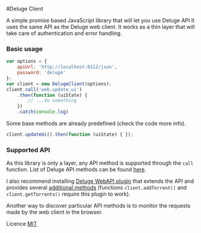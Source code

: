 #Deluge Client

A simple promise based JavaScript library that will let you use Deluge API
It uses the same API as the Deluge web client. It works as a thin
layer that will take care of authentication and error handling.

### Basic usage

```javascript
var options = {
    apiUrl: 'http://localhost:8112/json',
    password: 'deluge'
};
var client = new DelugeClient(options);
client.call('web.update_ui')
    .then(function (uiState) {
        // ...do something
    })
    .catch(console.log)
```

Some base methods are already predefined (check the code more info).

```javascript
client.updateUi().then(function (uiState) { });
```

### Supported API

As this library is only a layer, any API method is supported through the
`call` function. List of Deluge API methods can be found
[here](http://deluge-torrent.org/docs/master/modules/ui/web/json_api.html).

I also recommend installing [Deluge WebAPI plugin](https://github.com/idlesign/deluge-webapi)
that extends the API and provides several [additional methods](http://deluge-webapi.readthedocs.org/en/latest/quickstart.html#api-methods)
(functions `client.addTorrent()` and `client.getTorrents()` require this
plugin to work).

Another way to discover particular API methods is to monitor the requests
made by the web client in the browser.

Licence [MIT](LICENCE)